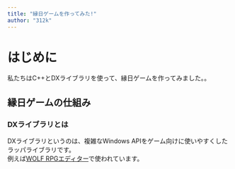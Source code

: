 ```yaml
---
title: "縁日ゲームを作ってみた!"
author: "312k"
---
```

# はじめに
私たちはC++とDXライブラリを使って、縁日ゲームを作ってみました。。

## 縁日ゲームの仕組み
### DXライブラリとは
DXライブラリというのは、複雑なWindows APIをゲーム向けに使いやすくしたラッパライブラリです。<br>
例えば[WOLF RPGエディター](https://www.silversecond.com/WolfRPGEditor/)で使われています。
